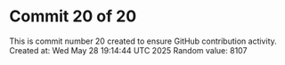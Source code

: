 # Commit 20 of 20

This is commit number 20 created to ensure GitHub contribution activity.
Created at: Wed May 28 19:14:44 UTC 2025
Random value: 8107
